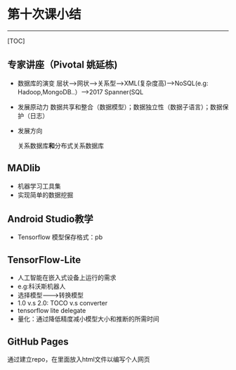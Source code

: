 

# 第十次课小结

------

[TOC]



## 专家讲座（Pivotal 姚延栋)

- 数据库的演变
  层状-->网状-->关系型-->XML(复杂度高)-->NoSQL(e.g: Hadoop,MongoDB..）-->2017 Spanner(SQL

- 发展原动力
  数据共享和整合（数据模型）；数据独立性（数据子语言）；数据保护（日志）

- 发展方向

  关系数据库**和**分布式关系数据库

  

##  MADlib

- 机器学习工具集
- 实现简单的数据挖掘





## Android Studio教学

- Tensorflow 模型保存格式：pb



## TensorFlow-Lite

- 人工智能在嵌入式设备上运行的需求
- e.g:科沃斯机器人
- 选择模型--->转换模型
- 1.0 v.s 2.0: TOCO v.s converter
- tensorflow lite delegate
- 量化：通过降低精度减小模型大小和推断的所需时间



## GitHub Pages

通过建立repo，在里面放入html文件以编写个人网页

